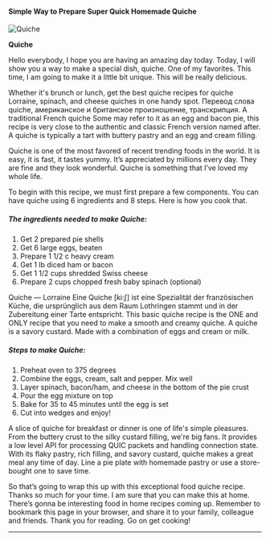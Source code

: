             

#### Simple Way to Prepare Super Quick Homemade Quiche

![Quiche](https://img-global.cpcdn.com/recipes/81e5c2c9b2799d07/751x532cq70/quiche-recipe-main-photo.jpg)

**Quiche**

Hello everybody, I hope you are having an amazing day today. Today, I will show you a way to make a special dish, quiche. One of my favorites. This time, I am going to make it a little bit unique. This will be really delicious.

Whether it's brunch or lunch, get the best quiche recipes for quiche Lorraine, spinach, and cheese quiches in one handy spot. Перевод слова quiche, американское и британское произношение, транскрипция. A traditional French quiche Some may refer to it as an egg and bacon pie, this recipe is very close to the authentic and classic French version named after. A quiche is typically a tart with buttery pastry and an egg and cream filling.

Quiche is one of the most favored of recent trending foods in the world. It is easy, it is fast, it tastes yummy. It’s appreciated by millions every day. They are fine and they look wonderful. Quiche is something that I’ve loved my whole life.

To begin with this recipe, we must first prepare a few components. You can have quiche using 6 ingredients and 8 steps. Here is how you cook that.

##### The ingredients needed to make Quiche:

1.  Get 2 prepared pie shells
2.  Get 6 large eggs, beaten
3.  Prepare 1 1/2 c heavy cream
4.  Get 1 lb diced ham or bacon
5.  Get 1 1/2 cups shredded Swiss cheese
6.  Prepare 2 cups chopped fresh baby spinach (optional)

Quiche — Lorraine Eine Quiche \[ki:ʃ\] ist eine Spezialität der französischen Küche, die ursprünglich aus dem Raum Lothringen stammt und in der Zubereitung einer Tarte entspricht. This basic quiche recipe is the ONE and ONLY recipe that you need to make a smooth and creamy quiche. A quiche is a savory custard. Made with a combination of eggs and cream or milk.

##### Steps to make Quiche:

1.  Preheat oven to 375 degrees
2.  Combine the eggs, cream, salt and pepper. Mix well
3.  Layer spinach, bacon/ham, and cheese in the bottom of the pie crust
4.  Pour the egg mixture on top
5.  Bake for 35 to 45 minutes until the egg is set
6.  Cut into wedges and enjoy!

A slice of quiche for breakfast or dinner is one of life's simple pleasures. From the buttery crust to the silky custard filling, we're big fans. It provides a low level API for processing QUIC packets and handling connection state. With its flaky pastry, rich filling, and savory custard, quiche makes a great meal any time of day. Line a pie plate with homemade pastry or use a store-bought one to save time.

So that’s going to wrap this up with this exceptional food quiche recipe. Thanks so much for your time. I am sure that you can make this at home. There’s gonna be interesting food in home recipes coming up. Remember to bookmark this page in your browser, and share it to your family, colleague and friends. Thank you for reading. Go on get cooking!

* * *